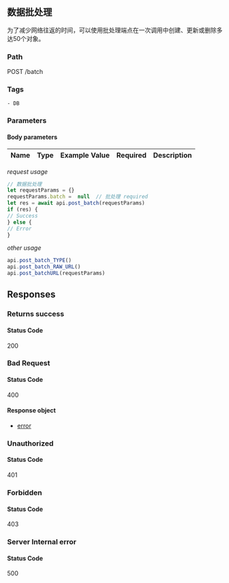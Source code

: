 ## 数据批处理

为了减少网络往返的时间，可以使用批处理端点在一次调用中创建、更新或删除多达50个对象。
### Path
POST /batch

### Tags
    - DB
### Parameters


#### Body parameters

| Name | Type | Example Value | Required | Description |
| ---- | ---- | ------------- | -------- | ----------- |
*request usage*
```javascript
// 数据批处理
let requestParams = {}
requestParams.batch =  null  // 批处理 required
let res = await api.post_batch(requestParams)
if (res) {
// Success
} else {
// Error
}
```
*other usage*
```javascript
api.post_batch_TYPE()
api.post_batch_RAW_URL()
api.post_batchURL(requestParams)
```

## Responses
### Returns success

#### Status Code
200



### Bad Request

#### Status Code
400


#### Response object
* [error](../models/error.md)

### Unauthorized

#### Status Code
401



### Forbidden

#### Status Code
403



### Server Internal error

#### Status Code
500




